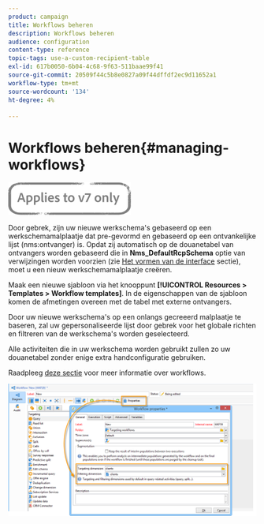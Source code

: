 ```yaml
---
product: campaign
title: Workflows beheren
description: Workflows beheren
audience: configuration
content-type: reference
topic-tags: use-a-custom-recipient-table
exl-id: 617b0050-6b04-4c68-9f63-511baae99f41
source-git-commit: 20509f44c5b8e0827a09f44dffdf2ec9d11652a1
workflow-type: tm+mt
source-wordcount: '134'
ht-degree: 4%

---
```


# Workflows beheren{#managing-workflows}

![](../../assets/v7-only.svg)

Door gebrek, zijn uw nieuwe werkschema&#39;s gebaseerd op een werkschemamalplaatje dat pre-gevormd en gebaseerd op een ontvankelijke lijst (nms:ontvanger) is. Opdat zij automatisch op de douanetabel van ontvangers worden gebaseerd die in **Nms_DefaultRcpSchema** optie van verwijzingen worden voorzien (zie [Het vormen van de interface](../../configuration/using/configuring-the-interface.md) sectie), moet u een nieuw werkschemamalplaatje creëren.

Maak een nieuwe sjabloon via het knooppunt **[!UICONTROL Resources > Templates > Workflow templates]**. In de eigenschappen van de sjabloon komen de afmetingen overeen met de tabel met externe ontvangers.

Door uw nieuwe werkschema&#39;s op een onlangs gecreeerd malplaatje te baseren, zal uw gepersonaliseerde lijst door gebrek voor het globale richten en filtreren van de werkschema&#39;s worden geselecteerd.

Alle activiteiten die in uw werkschema worden gebruikt zullen zo uw douanetabel zonder enige extra handconfiguratie gebruiken.

Raadpleeg [deze sectie](../../workflow/using/about-workflows.md) voor meer informatie over workflows.

![](assets/cfg_external_table_workflow.png)
